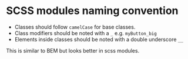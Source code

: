 # SCSS modules naming convention

- Classes should follow `camelCase` for base classes.
- Class modifiers should be noted with a `_` e.g. `myButton_big`
- Elements inside classes should be noted with a double underscore `__`

This is similar to BEM but looks better in scss modules.
